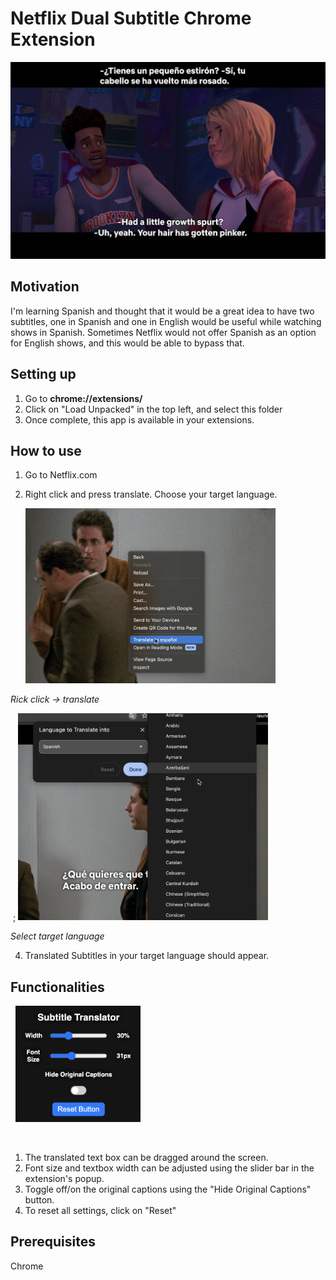 #  Netflix Dual Subtitle Chrome Extension

![Example Image](demo-images/demo-1.png)



## Motivation
I'm learning Spanish and thought that it would be a great idea to have two subtitles, one in Spanish and one in English would be useful while watching shows in Spanish.
Sometimes Netflix would not offer Spanish as an option for English shows, and this would be able to bypass that.


## Setting up
1. Go to **chrome://extensions/**
2. Click on "Load Unpacked" in the top left, and select this folder
3. Once complete, this app is available in your extensions.

## How to use
1. Go to Netflix.com
2. Right click and press translate. Choose your target language.&nbsp;&nbsp;&nbsp;&nbsp;

   <img src="https://github.com/koskurita/NetflixSubtitleChromeExtension/blob/main/demo-images/enabletranslation.png" width="400">
   &nbsp;
   
*Rick click -> translate*

   &nbsp;;
<img src="https://github.com/koskurita/NetflixSubtitleChromeExtension/blob/main/demo-images/languageselect.png" width="400" >
   &nbsp;
   
*Select target language*
   &nbsp;

4. Translated Subtitles in your target language should appear.



## Functionalities 
&nbsp;
<img src="https://github.com/koskurita/NetflixSubtitleChromeExtension/blob/main/demo-images/extention-popup.png" width="200" >

&nbsp;
1. The translated text box can be dragged around the screen.
2. Font size and textbox width can be adjusted using the slider bar in the extension's popup.
3. Toggle off/on the original captions using the "Hide Original Captions" button.
4. To reset all settings, click on "Reset"

## Prerequisites
Chrome
